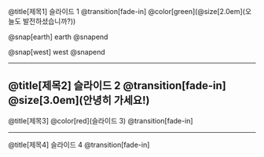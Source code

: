 
@title[제목1] 
슬라이드 1
@transition[fade-in]
@color[green](@size[2.0em](오늘도 발전하셨습니까?))

@snap[earth]
earth
@snapend

@snap[west]
west
@snapend

---
@title[제목2] 
슬라이드 2
@transition[fade-in]
@size[3.0em](안녕히 가세요!)
---
@title[제목3] 
@color[red](슬라이드 3)
@transition[fade-in]


---
@title[제목4] 
슬라이드 4
@transition[fade-in]
